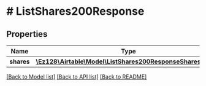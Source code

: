 # # ListShares200Response

## Properties

Name | Type | Description | Notes
------------ | ------------- | ------------- | -------------
**shares** | [**\Ez128\Airtable\Model\ListShares200ResponseSharesInner[]**](ListShares200ResponseSharesInner.md) |  |

[[Back to Model list]](../../README.md#models) [[Back to API list]](../../README.md#endpoints) [[Back to README]](../../README.md)
